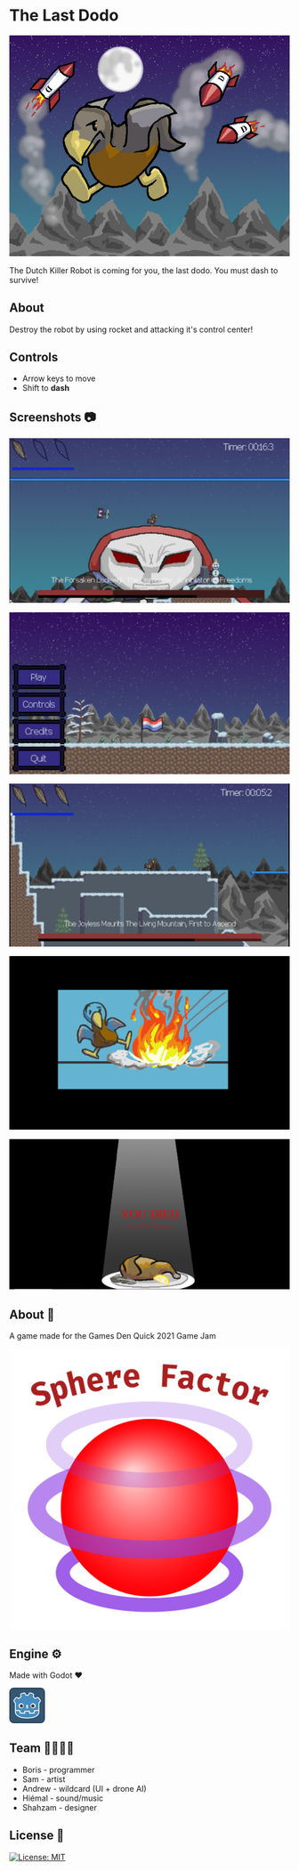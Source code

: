 # The Last Dodo

![cover art](art/cover%20art.png)

The Dutch Killer Robot is coming for you, the last dodo. You must dash to survive!

## About

Destroy the robot by using rocket and attacking it's control center!

## Controls

* Arrow keys to move
* Shift to **dash**

## Screenshots 📷

![Screenshot5](Screenshots/Screenshot5.PNG)

![Screenshot1](Screenshots/Screenshot1.PNG)

![Screenshot3](Screenshots/Screenshot3.PNG)

![Screenshot2](Screenshots/Screenshot2.PNG)

![Screenshot4](Screenshots/Screenshot4.PNG)



## About 🔴

A game made for the Games Den Quick 2021 Game Jam

![logo](logo.png)

## Engine ⚙️

Made with Godot :heart: 

![icon](icon.png)

## Team 👨‍👨‍👦‍👦

* Boris - programmer
* Sam - artist
* Andrew - wildcard (UI + drone AI)
* Hiémal - sound/music
* Shahzam - designer



## License 📜

[![License: MIT](https://img.shields.io/badge/License-MIT-blue.svg)](https://opensource.org/licenses/MIT) 
